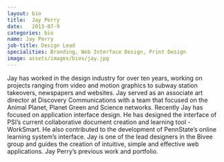 ```yaml
---
layout: bio
title:  Jay Perry
date:   2013-07-9
categories: bio
name: Jay Perry
job-title: Design Lead
specialities: Branding, Web Interface Design, Print Design
image: assets/images/bios/jay.jpg
---
```


Jay has worked in the design industry for over ten years, working on projects ranging from video and motion graphics to subway station takeovers, newspapers and websites. Jay served as an associate art director at Discovery Communications with a team that focused on the Animal Planet, Planet Green and Science networks. Recently Jay has focused on application interface design. He has designed the interface of PSI’s current collaborative document creation and learning tool - WorkSmart. He also contributed to the development of PennState’s online learning system’s interface. Jay is one of the lead designers in the Bivee group and guides the creation of intuitive, simple and effective web applications. Jay Perry’s previous work and portfolio.